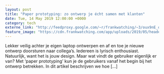 ```yaml
---
layout: post
title: "Paper prototyping: zo ontwerp je écht samen met klanten"
date: Tue, 14 May 2019 12:00:00 +0000
category: tech
externe_link: "http://feedproxy.google.com/~r/frankwatching/~3/oux9nE_ovl4/"
feature_image: "https://cdn.frankwatching.com/app/uploads/2019/05/header-paperprototyping-214x155.jpg"
---
```


Lekker veilig achter je eigen laptop ontwerpen en af en toe je nieuwe ontwerp doorsturen naar collega’s. Iedereen is lyrisch enthousiast. Natuurlijk, want het is jouw design. Maar wat vindt de gebruiker eigenlijk er van? Met &#8216;paper prototyping&#8217; kun je de gebruikers vanaf het begin bij het ontwerp betrekken. In dit artikel beschrijven we hoe [&#8230;]<img src="http://feeds.feedburner.com/~r/frankwatching/~4/oux9nE_ovl4" height="1" width="1" alt=""/>
